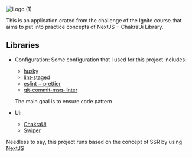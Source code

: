 ![Logo (1)](https://user-images.githubusercontent.com/37307099/118651131-97e3fb00-b7bb-11eb-9f1f-a21577a1fc64.png)

This is an application crated from the challenge of the Ignite course that aims to put into practice concepts of NextJS + ChakraUi Library. 

## Libraries

 - Configuration: Some configuration that I used for this project includes: 
    - [husky](https://typicode.github.io/husky/#/?id=create-a-hook)
    - [lint-staged](https://github.com/okonet/lint-staged)
    - [eslint + prettier](https://www.google.com/search?q=eslint+and+prettier+next&oq=eslint+and+prettier+next&aqs=chrome..69i57j0i10i22i30j69i60.5963j0j4&sourceid=chrome&ie=UTF-8)
    - [git-commit-msg-linter](https://www.npmjs.com/package/git-commit-msg-linter)

     The main goal is to ensure code pattern  
 - Ui: 
    - [ChakraUi](https://chakra-ui.com/)
    - [Swiper](https://swiperjs.com/react)

Needless to say, this project runs based on the concept of SSR by using [NextJS](https://nextjs.org/)
